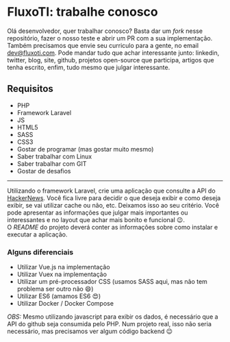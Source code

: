 # FluxoTI: trabalhe conosco

Olá desenvolvedor, quer trabalhar conosco? Basta dar um *fork* nesse repositório, fazer o nosso teste e abrir um PR com a sua implementação.  
Também precisamos que envie seu curriculo para a gente, no email dev@fluxoti.com. Pode mandar tudo que achar interessante junto: linkedin, twitter, blog, site, github, projetos open-source que participa, artigos que tenha escrito, enfim, tudo mesmo que julgar interessante.

## Requisitos

- PHP
- Framework Laravel
- JS
- HTML5
- SASS
- CSS3
- Gostar de programar (mas gostar muito mesmo)
- Saber trabalhar com Linux
- Saber trabalhar com GIT
- Gostar de desafios

---
Utilizando o framework Laravel, crie uma aplicação que consulte a API do [HackerNews](https://github.com/HackerNews/API). Você fica livre para decidir o que deseja exibir e como deseja exibir, se vai utilizar cache ou não, etc. Deixamos isso ao seu critério. Você pode apresentar as informações que julgar mais importantes ou interessantes e no layout que achar mais bonito e funcional :wink:.  
O *README* do projeto deverá conter as informações sobre como instalar e executar a aplicação.

### Alguns diferenciais

- Utilizar Vue.js na implementação
- Utilizar Vuex na implementação
- Utilizar um pré-processador CSS (usamos SASS aqui, mas não tem problema ser outro não :smile:)
- Utilizar ES6 (amamos ES6 :heart_eyes:)
- Utilizar Docker / Docker Compose

*OBS:* Mesmo utilizando javascript para exibir os dados, é necessário que a API do github seja consumida pelo PHP. Num projeto real, isso não seria necessário, mas precisamos ver algum código backend :wink:
